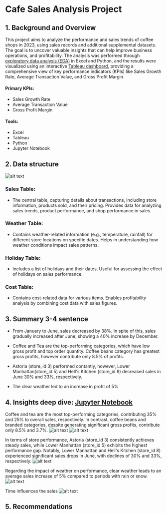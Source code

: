# Cafe Sales Analysis Project

## 1. Background and Overview

This project aims to analyze the performance and sales trends of coffee shops in 2023, using sales records and additional supplemental datasets. The goal is to uncover valuable insights that can help improve business operations, and profitability. The analysis was performed through [exploratory data analysis (EDA)](EDA/EDA.ipynb) in Excel and Python, and the results were visualized using an interactive [Tableau dashboard](https://public.tableau.com/app/profile/kensuke.umakoshi/viz/coffee_17365392664280/Dashboard1), providing a comprehensive view of key performance indicators (KPIs) like Sales Growth Rate, Average Transaction Value, and Gross Profit Margin.

#### Primary KPIs: 
- Sales Growth Rate 
- Average Transaction Value
- Gross Profit Margin

#### Tools:
- Excel
- Tableau
- Python 
- Jupyter Notebook

## 2. Data structure
![alt text](image/ER.png) 

### Sales Table:
- The central table, capturing details about transactions, including store information, products sold, and their pricing. Provides data for analyzing sales trends, product performance, and shop performance in sales.

### Weather Table:

- Contains weather-related information (e.g., temperature, rainfall) for different store locations on specific dates. Helps in understanding how weather conditions impact sales patterns.

### Holiday Table:
- Includes a list of holidays and their dates. Useful for assessing the effect of holidays on sales performance.

### Cost Table:
- Contains cost-related data for various items. Enables profitability analysis by combining cost data with sales figures.

## 3. Summary 3-4 sentence
- From January to June, sales decreased by 38%. In spite of this, sales gradually increased after June, showing a 40% increase by December.

- Coffee and Tea are the top-performing categories, which have low gross profit and top order quantity. Coffee beans category has greatest gross profits, however contribute only 8.5% of profits.

- Astoria (store_id 3) performed contantly, however, Lower Manhattan(store_id 5) and Hell's Kitchen (store_id 8) decreased sales in June 30% and 33%, respectively.

- The clear weather led to an increase in profit of 5%

## 4. Insights deep dive: [Jupyter Notebook](EDA/EDA.ipynb)
Coffee and tea are the most top-performing categories, contributing 35% and 25% to overall sales, respectively. In contrast, coffee beans and branded categories, despite generating significant gross profits, contribute only 8.5% and 3.7%.
![alt text](image/image-4.png)
![alt text](image/image-3.png)


In terms of store performance, Astoria (store_id 3) consistently achieves steady sales, while Lower Manhattan (store_id 5) exhibits the highest performance gap. Notably, Lower Manhattan and Hell's Kitchen (store_id 8) experienced significant sales drops in June, with declines of 30% and 33%, respectively.
![alt text](image/image-1.png)

Regarding the impact of weather on performance, clear weather leads to an average sales increase of 5% compared to periods with rain or snow.
![alt text](image/image-2.png)

Time influences the sales 
![alt text](image/image.png)
## 5. Recommendations


